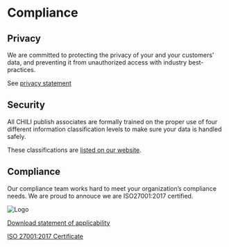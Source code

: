 # Compliance

## Privacy

We are committed to protecting the privacy of your and your customers' data, and preventing it from unauthorized access with industry best-practices.

See [privacy statement](https://www.chili-publish.com/legal/)

## Security

All CHILI publish associates are formally trained on the proper use of four different information classification levels to make sure your data is handled safely.

These classifications are [listed on our website](https://www.chili-publish.com/security/).

## Compliance

Our compliance team works hard to meet your organization’s compliance needs. We are proud to annouce we are ISO27001:2017 certified.

![Logo](https://www.datocms-assets.com/11099/1643128549-iso-brand-compliance.png?auto=format&dpr=0.62&w=600)

[Download statement of applicability](https://resources.chili-publish.com/hubfs/Legal/CHILI%20publish%20ISO27001%20Statement%20of%20Applicability%20v116.pdf)

[ISO 27001:2017 Certificate](https://resources.chili-publish.com/hubfs/Legal/NL%201527.1.1%20-%20CHILI%20publish%20N.V.%20-%20ISO%2027001.pdf)


